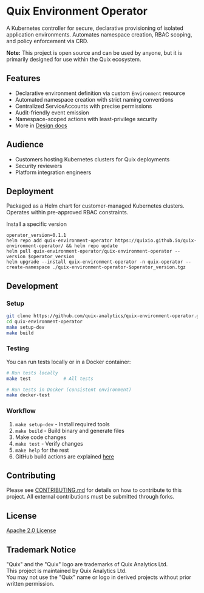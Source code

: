# Quix Environment Operator

A Kubernetes controller for secure, declarative provisioning of isolated application environments. Automates namespace creation, RBAC scoping, and policy enforcement via CRD.

**Note:** This project is open source and can be used by anyone, but it is primarily designed for use within the Quix ecosystem.

## Features

- Declarative environment definition via custom `Environment` resource
- Automated namespace creation with strict naming conventions
- Centralized ServiceAccounts with precise permissions
- Audit-friendly event emission
- Namespace-scoped actions with least-privilege security
- More in [Design docs](/docs/CONTROLLER_DESIGN.md)

## Audience

- Customers hosting Kubernetes clusters for Quix deployments
- Security reviewers
- Platform integration engineers

## Deployment

Packaged as a Helm chart for customer-managed Kubernetes clusters. Operates within pre-approved RBAC constraints.

Install a specific version
```
operator_version=0.1.1
helm repo add quix-environment-operator https://quixio.github.io/quix-environment-operator/ && helm repo update
helm pull quix-environment-operator/quix-environment-operator --version $operator_version
helm upgrade --install quix-environment-operator -n quix-operator --create-namespace ./quix-environment-operator-$operator_version.tgz
```

## Development

### Setup

```bash
git clone https://github.com/quix-analytics/quix-environment-operator.git
cd quix-environment-operator
make setup-dev
make build
```

### Testing

You can run tests locally or in a Docker container:

```bash
# Run tests locally
make test            # All tests

# Run tests in Docker (consistent environment)
make docker-test
```

### Workflow

1. `make setup-dev` - Install required tools
2. `make build` - Build binary and generate files
3. Make code changes
4. `make test` - Verify changes
5. `make help` for the rest
6. GitHub build actions are explained [here](.github/GHACTION_README.md)

## Contributing

Please see [CONTRIBUTING.md](CONTRIBUTING.md) for details on how to contribute to this project. All external contributions must be submitted through forks.

## License

[Apache 2.0 License](./LICENSE)  

## Trademark Notice

"Quix" and the "Quix" logo are trademarks of Quix Analytics Ltd.  
This project is maintained by Quix Analytics Ltd.  
You may not use the "Quix" name or logo in derived projects without prior written permission.